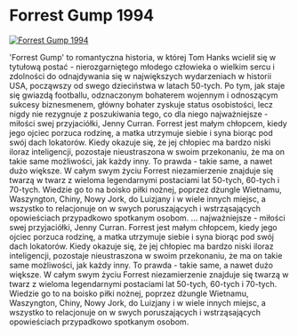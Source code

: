 Forrest Gump 1994 
=============
[![Forrest Gump 1994 ](http://vidos.pl/images/player.gif)](http://vidos.pl/forrest-gump-1994)

 'Forrest Gump' to romantyczna historia, w której Tom Hanks wcielił się w tytułową postać - nierozgarniętego młodego człowieka o wielkim sercu i zdolności do odnajdywania się w największych wydarzeniach w historii USA, począwszy od swego dzieciństwa w latach 50-tych. Po tym, jak staje się gwiazdą footballu, odznaczonym bohaterem wojennym i odnoszącym sukcesy biznesmenem, główny bohater zyskuje status osobistości, lecz nigdy nie rezygnuje z poszukiwania tego, co dla niego najważniejsze - miłości swej przyjaciółki, Jenny Curran. Forrest jest małym chłopcem, kiedy jego ojciec porzuca rodzinę, a matka utrzymuje siebie i syna biorąc pod swój dach lokatorów. Kiedy okazuje się, że jej chłopiec ma bardzo niski iloraz inteligencji, pozostaje nieustraszona w swoim przekonaniu, że ma on takie same możliwości, jak każdy inny. To prawda - takie same, a nawet dużo większe. W całym swym życiu Forrest niezamierzenie znajduje się twarzą w twarz z wieloma legendarnymi postaciami lat 50-tych, 60-tych i 70-tych. Wiedzie go to na boisko piłki nożnej, poprzez dżungle Wietnamu, Waszyngton, Chiny, Nowy Jork, do Luizjany i w wiele innych miejsc, a wszystko to relacjonuje on w swych poruszających i wstrząsających opowieściach przypadkowo spotkanym osobom.  ... najważniejsze - miłości swej przyjaciółki, Jenny Curran. Forrest jest małym chłopcem, kiedy jego ojciec porzuca rodzinę, a matka utrzymuje siebie i syna biorąc pod swój dach lokatorów. Kiedy okazuje się, że jej chłopiec ma bardzo niski iloraz inteligencji, pozostaje nieustraszona w swoim przekonaniu, że ma on takie same możliwości, jak każdy inny. To prawda - takie same, a nawet dużo większe. W całym swym życiu Forrest niezamierzenie znajduje się twarzą w twarz z wieloma legendarnymi postaciami lat 50-tych, 60-tych i 70-tych. Wiedzie go to na boisko piłki nożnej, poprzez dżungle Wietnamu, Waszyngton, Chiny, Nowy Jork, do Luizjany i w wiele innych miejsc, a wszystko to relacjonuje on w swych poruszających i wstrząsających opowieściach przypadkowo spotkanym osobom.
